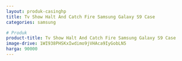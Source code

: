 ```yaml
---
layout: produk-casinghp
title: Tv Show Halt And Catch Fire Samsung Galaxy S9 Case
categories: samsung

# Produk
product-title: Tv Show Halt And Catch Fire Samsung Galaxy S9 Case
image-drive: 1WI938PHSKxIwdimo9jVHAca9IyGobLN5
harga: 90000
---
```

